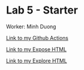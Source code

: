 # Lab 5 - Starter

Worker: Minh Duong

[Link to my Github Actions](https://github.com/minhnhat1901/introduction-to-github)

[Link to my Expose HTML](https://minhnhat1901.github.io/Lab5_Starter/expose.html)

[Link to my Explore HTML](https://minhnhat1901.github.io/Lab5_Starter/explore.html)
